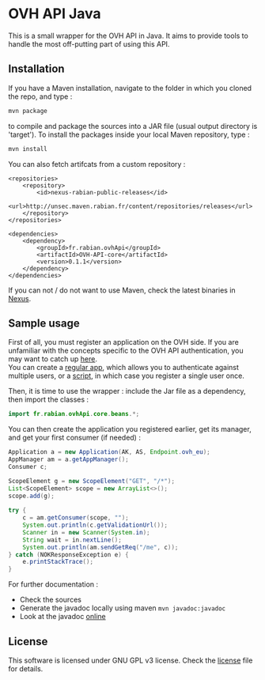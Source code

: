 # OVH API Java

This is a small wrapper for the OVH API in Java. It aims to provide tools to handle the most off-putting part of using this API.

## Installation

If you have a Maven installation, navigate to the folder in which you cloned the repo, and type :
 
```bash
mvn package
```

to compile and package the sources into a JAR file (usual output directory is 'target'). To install the packages inside your local Maven repository, type :
 
```bash
mvn install
```

You can also fetch artifcats from a custom repository :

```
<repositories>
    <repository>
        <id>nexus-rabian-public-releases</id>
        <url>http://unsec.maven.rabian.fr/content/repositories/releases</url>
    </repository>
</repositories>

<dependencies>
    <dependency>
        <groupId>fr.rabian.ovhApi</groupId>
        <artifactId>OVH-API-core</artifactId>
        <version>0.1.1</version>
    </dependency>
</dependencies>
```

If you can not / do not want to use Maven, check the latest binaries in [Nexus](http://unsec.maven.rabian.fr/#nexus-search;gav~fr.rabian.ovhApi~OVH-API-core~~~).

## Sample usage

First of all, you must register an application on the OVH side. If you are unfamiliar with the concepts 
specific to the OVH API authentication, you may want to catch up [here](https://api.ovh.com/g934.first_step_with_api).  
You can create a [regular app](https://eu.api.ovh.com/createApp/), which allows you to authenticate against multiple users, or 
a [script](https://eu.api.ovh.com/createToken/), in which case you register a single user once.

Then, it is time to use the wrapper : include the Jar file as a dependency, then import the classes :

```java
import fr.rabian.ovhApi.core.beans.*;
```

You can then create the application you registered earlier, get its manager, and get your first consumer (if needed) :

```java
Application a = new Application(AK, AS, Endpoint.ovh_eu);
AppManager am = a.getAppManager();
Consumer c;

ScopeElement g = new ScopeElement("GET", "/*");
List<ScopeElement> scope = new ArrayList<>();
scope.add(g);
                     
try {
    c = am.getConsumer(scope, "");
    System.out.println(c.getValidationUrl());
    Scanner in = new Scanner(System.in);
    String wait = in.nextLine();
    System.out.println(am.sendGetReq("/me", c));
} catch (NOKResponseException e) {
    e.printStackTrace();
}
```

For further documentation : 
- Check the sources
- Generate the javadoc locally using maven `mvn javadoc:javadoc`
- Look at the javadoc [online](http://unsec.maven.rabian.fr/content/sites/ovh-api-site/apidocs/index.html)

## License

This software is licensed under GNU GPL v3 license. Check the [license](https://github.com/BeauneNuits/OVH-API-Java/blob/master/License.txt) file for details.

